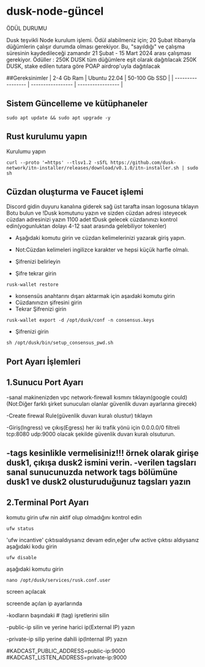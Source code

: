 # dusk-node-güncel

ÖDÜL DURUMU

Dusk teşvikli Node kurulum işlemi. Ödül alabilmeniz için;
20 Şubat itibarıyla düğümlerin çalışır durumda olması gerekiyor. Bu, "sayıldığı" ve çalışma süresinin kaydedileceği zamandır
21 Şubat - 15 Mart 2024 arası çalışması gerekiyor.
Ödüller :
250K DUSK tüm düğümlere eşit olarak dağıtılacak
250K DUSK, stake edilen tutara göre POAP airdrop'uyla dağıtılacak


##Gereksinimler
| 2-4 Gb Ram  | Ubuntu 22.04 |  50-100 Gb SSD | 
| ----------------- | ----------------- | ----------------- |


## Sistem Güncelleme ve kütüphaneler
```shell
sudo apt update && sudo apt upgrade -y
```


## Rust kurulumu yapın  

Kurulumu yapın

```shell
curl --proto '=https' --tlsv1.2 -sSfL https://github.com/dusk-network/itn-installer/releases/download/v0.1.0/itn-installer.sh | sudo sh
```



## Cüzdan oluşturma ve Faucet işlemi 
Discord gidin duyuru kanalına giderek sağ üst tarafta insan logosuna tıklayın
Botu bulun ve !Dusk komutunu yazın ve sizden cüzdan adresi isteyecek cüzdan adresinizi yazın
1100 adet tDusk gelecek cüzdanınızı kontrol edin(yogunluktan dolayı 4-12 saat arasında gelebiliyor tokenler)
- Aşağıdaki komutu girin ve cüzdan kelimelerinizi yazarak giriş yapın.
- Not:Cüzdan kelimeleri ingilizce karakter ve hepsi küçük harfle olmalı.
- Şifrenizi belirleyin
  
- Şifre tekrar girin

```shell
rusk-wallet restore
```
- konsensüs anahtarını dışarı aktarmak için aşaıdaki komutu girin
- Cüzdanınızın şifresini girin
- Tekrar Şifrenizi girin

```shell
rusk-wallet export -d /opt/dusk/conf -n consensus.keys
```

- Şifrenizi girin

```shell
sh /opt/dusk/bin/setup_consensus_pwd.sh
```

## Port Ayarı İşlemleri

## 1.Sunucu Port Ayarı

-sanal makinenizden vpc network-firewall kısmını tıklayın(google could) 
(Not:Diğer farklı şirket sunucuları olanlar güvenlik duvarı ayarlarına girecek)

-Create firewal Rule(güvenlik duvarı kuralı olustur) tıklayın

-Giriş(Ingress) ve çıkış(Egress) her iki trafik yönü için 0.0.0.0/0 filtreli  tcp:8080 udp:9000 olacak şekilde güvenlik duvarı kuralı olsuturun.

-tags kesinlikle vermelisiniz!!! örnek olarak girişe dusk1, çıkışa dusk2 ismini verin.
-verilen tagsları sanal sunucunuzda network tags bölümüne dusk1 ve dusk2  olusturuduğunuz tagsları yazın
-
## 2.Terminal Port Ayarı

komutu girin ufw nin aktif olup olmadığını kontrol edin 

```shell
ufw status
```

'ufw incantive' çıktısıaldıysanız devam edin,eğer ufw active çıktısı aldıysanız aşağıdaki kodu girin

```shell
ufw disable
```
aşağıdaki komutu girin 

```shell
nano /opt/dusk/services/rusk.conf.user
```


screen açılacak 

screende açılan ip ayarlarında 

-kodların başındaki # (tag)  işretlerini silin 

-public-ip silin ve yerine harici ip(External IP) yazın 

-private-ip silip yerine dahili ip(Internal IP) yazın

#KADCAST_PUBLIC_ADDRESS=public-ip:9000
#KADCAST_LISTEN_ADDRESS=private-ip:9000


